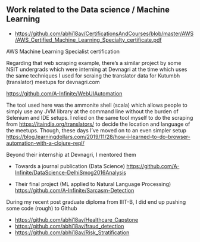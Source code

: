 ## Work related to the Data science / Machine Learning
 
 
- https://github.com/abhi18av/CertificationsAndCourses/blob/master/AWS/AWS_Certified_Machine_Learning_Specialty_certificate.pdf

AWS Machine Learning Specialist certification
 
Regarding that web scraping example, there’s a similar project by some NSIT undergrads which were interning at Devnagri at the time which uses the same techniques I used for scraing the translator data for Kutumbh (translator) meetups for devnagri.com
 
https://github.com/A-Infinite/WebUIAutomation
 
The tool used here was the ammonite shell (scala) which allows people to simply use any JVM library at the command line without the burden of Selenium and IDE setups. I relied on the same tool myself to do the scraping from https://itaindia.org/translators/ to decide the location and language of the meetups. Though, these days I’ve moved on to an even simpler setup https://blog.learningdollars.com/2019/11/28/how-i-learned-to-do-browser-automation-with-a-clojure-repl/
 
Beyond their internship at Devnagri, I mentored them
 
- Towards a journal publication (Data Science)
https://github.com/A-Infinite/DataScience-DelhiSmog2016Analysis
 
- Their final project (ML applied to Natural Language Processing)
https://github.com/A-Infinite/Sarcasm-Detection
 
 
During my recent post graduate diploma from IIIT-B, I did end up pushing some code (rough) to Github
 
- https://github.com/abhi18av/Healthcare_Capstone
- https://github.com/abhi18av/fraud_detection
- https://github.com/abhi18av/Risk_Stratification
 
 
